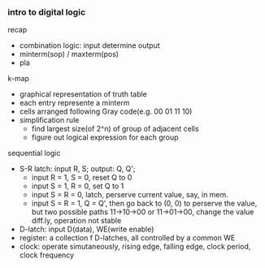 ### intro to digital logic

recap
- combination logic: input determine output
- minterm(sop) / maxterm(pos)
- pla

k-map
- graphical representation of truth table
- each entry represente a minterm
- cells arranged following Gray code(e.g. 00 01 11 10)
- simplification rule
    - find largest size(of 2^n) of group of adjacent cells
    - figure out logical expression for each group

sequential logic
- S-R latch: input R, S; output: Q, Q';
    - input R = 1, S = 0, reset Q to 0
    - input S = 1, R = 0, set Q to 1
    - input S = R = 0, latch, perserve current value, say, in mem.
    - input S = R = 1, Q = Q', then go back to (0, 0) to perserve the value, but two possible paths 11->10->00 or 11->01->00, change the value diff.ly, operation not stable
- D-latch: input D(data), WE(write enable)
- register: a collection f D-latches, all controlled by a common WE
- clock: operate simutaneously, rising edge, falling edge, clock period, clock frequency
